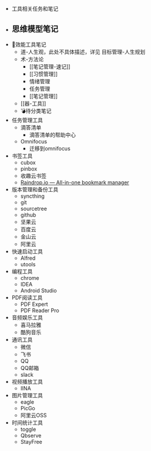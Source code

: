 - 工具相关任务和笔记
- 思维模型笔记
	-
- 📝效能工具笔记
	- 道-人生观，此处不具体描述，详见 目标管理-人生规划
	- 术-方法论
		- [[笔记管理-速记]]
		- [[习惯管理]]
		- 情绪管理
		- 任务管理
		- [[笔记管理]]
	- [[器-工具]]
	- 💣待分类笔记
- 任务管理工具
	- 滴答清单
		- 滴答清单的帮助中⼼
	- Omnifocus
		- 迁移到omnifocus
- 书签工具
	- cubox
	- pinbox
	- 收趣云书签
	- [Raindrop.io — All-in-one bookmark manager](https://raindrop.io/)
- 版本管理和备份工具
	- syncthing
	- git
	- sourcetree
	- github
	- 坚果云
	- 百度云
	- 金山云
	- 阿里云
- 快速启动工具
	- Alfred
	- utools
- 编程工具
	- chrome
	- IDEA
	- Android Studio
- PDF阅读工具
	- PDF Expert
	- PDF Reader Pro
- 音频娱乐工具
	- 喜马拉雅
	- 酷狗音乐
- 通讯工具
	- 微信
	- 飞书
	- QQ
	- QQ邮箱
	- slack
- 视频播放工具
	- IINA
- 图片管理工具
	- eagle
	- PicGo
	- 阿里云OSS
- 时间统计工具
	- toggle
	- Qbserve
	- StayFree